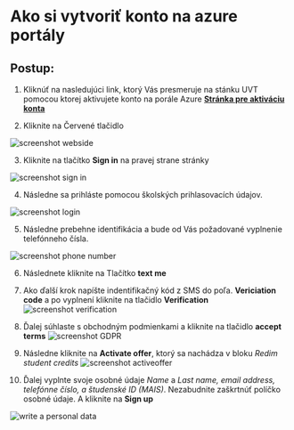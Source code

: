 # Ako si vytvoriť konto na azure portály 

## Postup:
1. Kliknúť na nasledujúci link, ktorý Vás presmeruje na stánku UVT pomocou ktorej aktivujete konto na porále Azure
[**Stránka pre aktiváciu konta**](https://uvt.tuke.sk/wps/portal/uv/software/microsoft-softver-msdn)

2. Kliknite na Červené tlačidlo

![screenshot webside](https://github.com/michal552703/Vedecky-projekt/blob/main/tutorials/img/website_uvt.png)

3. Kliknite na tlačítko **Sign in** na pravej strane stránky

![screenshot sign in](https://github.com/michal552703/Vedecky-projekt/blob/main/tutorials/img/webide_sign_in.png)

4. Následne sa prihláste pomocou školských prihlasovacích údajov.

![screenshot login](https://github.com/michal552703/Vedecky-projekt/blob/main/tutorials/img/login.png)

5. Následne prebehne identifikácia a bude od Vás požadované vyplnenie telefónneho čísla.

![screenshot phone number](https://github.com/michal552703/Vedecky-projekt/blob/main/tutorials/img/phone%20number.png)

6. Následnete kliknite na Tlačítko **text me**
7. Ako ďalší krok napíšte indentifikačný kód z SMS do poľa. **Vericiation code** a po vyplnení kliknite na tlačidlo **Verification**
![screenshot verification](https://github.com/michal552703/Vedecky-projekt/blob/main/tutorials/img/Verifi%20code.png)

8. Ďalej súhlaste s obchodným podmienkami a kliknite na tlačidlo **accept terms**
![screenshot GDPR](https://github.com/michal552703/Vedecky-projekt/blob/main/tutorials/img/Accept%20terms.png)

9. Následne kliknite na **Activate offer**, ktorý sa nachádza v bloku _Redim student credits_
![screenshot activeoffer](https://github.com/michal552703/Vedecky-projekt/blob/main/tutorials/img/activation%20azure.png)

10. Ďalej vyplnte svoje osobné údaje _Name_ a _Last name, email address, telefónne číslo, a študenské ID (MAIS)_. Nezabudnite zaškrtnúť políčko osobné údaje. A kliknite na **Sign up**

![write a personal data](https://github.com/michal552703/Vedecky-projekt/blob/main/tutorials/img/sing%20up.png)

